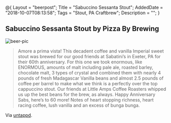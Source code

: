 @{
    Layout = "beerpost";
    Title = "Sabuccino Sessanta Stout";
    AddedDate = "2018-10-07T08:13:58";
    Tags = "Stout, PA Craftbrew";
    Description = "";
}

## Sabuccino Sessanta Stout by Pizza By Brewing

![beer-pic]

> Amore a prima vista! This decadent coffee and vanilla Imperial sweet stout was brewed for our good friends 
at Sabatini’s in Exeter, PA for their 60th anniversary. For this one we took enormous, like ENORMOUS, 
amounts of malt including pale ale, roasted barley, chocolate malt, 3 types of crystal and combined them 
with nearly 4 pounds of fresh Madagascar Vanilla beans and almost 2.5 pounds of coffee per barrel to make 
what we think is a perfectly over the top cappuccino stout. Our friends at Little Amps Coffee Roasters 
whipped us up the best beans for the brew, as always. Happy Anniversary Sabs, here’s to 60 more! Notes 
of heart stopping richness, heart racing coffee, lush vanilla and an excess of bunga bunga.

Via [untappd][untappd-url].

[untappd-url]: <https://untappd.com/b/pizza-boy-brewing-co-sabuccino-sessanta-stout/2841525>
[beer-pic]: https://jasonpowley.com/assets/img/2018-10-07-sabuccino-sessanta-stout.jpg "Pizza Boy Brewing Sabuccino Sessanta Stout"